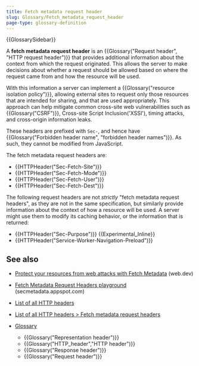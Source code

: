 ```yaml
---
title: Fetch metadata request header
slug: Glossary/Fetch_metadata_request_header
page-type: glossary-definition
---
```


{{GlossarySidebar}}

A **fetch metadata request header** is an {{Glossary("Request header", "HTTP request header")}} that provides additional information about the context from which the request originated. This allows the server to make decisions about whether a request should be allowed based on where the request came from and how the resource will be used.

With this information a server can implement a {{Glossary("resource isolation policy")}}, allowing external sites to request only those resources that are intended for sharing, and that are used appropriately. This approach can help mitigate common cross-site web vulnerabilities such as {{Glossary("CSRF")}}, Cross-site Script Inclusion('XSSI'), timing attacks, and cross-origin information leaks.

These headers are prefixed with `Sec-`, and hence have {{Glossary("Forbidden header name", "forbidden header names")}}. As such, they cannot be modified from JavaScript.

The fetch metadata request headers are:

- {{HTTPHeader("Sec-Fetch-Site")}}
- {{HTTPHeader("Sec-Fetch-Mode")}}
- {{HTTPHeader("Sec-Fetch-User")}}
- {{HTTPHeader("Sec-Fetch-Dest")}}

The following request headers are not _strictly_ "fetch metadata request headers", as they are not in the same specification, but similarly provide information about the context of how a resource will be used.
A server might use them to modify its caching behavior, or the information that is returned:

- {{HTTPHeader("Sec-Purpose")}} {{Experimental_Inline}}
- {{HTTPHeader("Service-Worker-Navigation-Preload")}}

## See also

- [Protect your resources from web attacks with Fetch Metadata](https://web.dev/articles/fetch-metadata) (web.dev)
- [Fetch Metadata Request Headers playground](https://secmetadata.appspot.com/) (secmetadata.appspot.com)
- [List of all HTTP headers](/en-US/docs/Web/HTTP/Headers)
- [List of all HTTP headers > Fetch metadata request headers](/en-US/docs/Web/HTTP/Headers#fetch_metadata_request_headers)
- [Glossary](/en-US/docs/Glossary)

  - {{Glossary("Representation header")}}
  - {{Glossary("HTTP_header","HTTP header")}}
  - {{Glossary("Response header")}}
  - {{Glossary("Request header")}}
